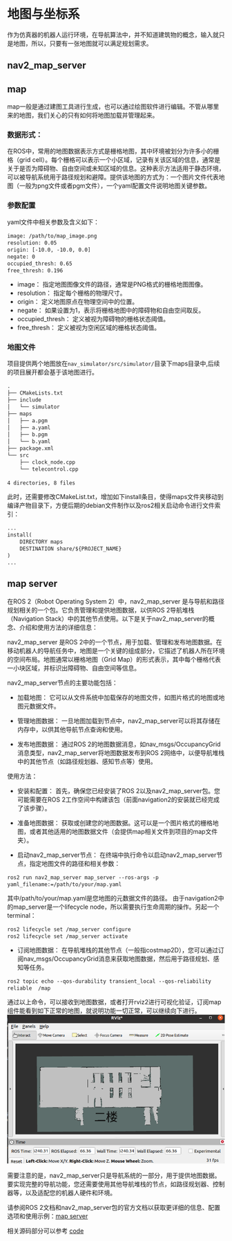 # 地图与坐标系

作为仿真器的机器人运行环境，在导航算法中，并不知道建筑物的概念，输入就只是地图，所以，只要有一张地图就可以满足规划需求。

## nav2_map_server

## map

map一般是通过建图工具进行生成，也可以通过绘图软件进行编辑。不管从哪里来的地图，我们关心的只有如何将地图加载并管理起来。

### 数据形式：

在ROS中，常用的地图数据表示方式是栅格地图，其中环境被划分为许多小的栅格（grid cell）。每个栅格可以表示一个小区域，记录有关该区域的信息，通常是关于是否为障碍物、自由空间或未知区域的信息。这种表示方法适用于静态环境，可以被导航系统用于路径规划和避障。提供该地图的方式为：一个图片文件代表地图（一般为png文件或者pgm文件），一个yaml配置文件说明地图关键参数。

### 参数配置

yaml文件中相关参数及含义如下：
```
image: /path/to/map_image.png
resolution: 0.05
origin: [-10.0, -10.0, 0.0]
negate: 0
occupied_thresh: 0.65
free_thresh: 0.196
```
- image： 指定地图图像文件的路径，通常是PNG格式的栅格地图图像。
- resolution： 指定每个栅格的物理尺寸。
- origin： 定义地图原点在物理空间中的位置。
- negate： 如果设置为1，表示将栅格地图中的障碍物和自由空间取反。
- occupied_thresh： 定义被视为障碍物的栅格状态阈值。
- free_thresh： 定义被视为空闲区域的栅格状态阈值。

### 地图文件
项目提供两个地图放在`nav_simulator/src/simulator/`目录下maps目录中,后续的项目展开都会基于该地图进行。
```
.
├── CMakeLists.txt
├── include
│   └── simulator
├── maps
│   ├── a.pgm
│   ├── a.yaml
│   ├── b.pgm
│   └── b.yaml
├── package.xml
└── src
    ├── clock_node.cpp
    └── telecontrol.cpp

4 directories, 8 files
```
此时，还需要修改CMakeList.txt，增加如下install条目，使得maps文件夹移动到编译产物目录下，方便后期的debian文件制作以及ros2相关启动命令进行文件索引：
```
...
install(
    DIRECTORY maps
    DESTINATION share/${PROJECT_NAME}
)
...
```


## map server
在ROS 2（Robot Operating System 2）中，nav2_map_server 是与导航和路径规划相关的一个包。它负责管理和提供地图数据，以供ROS 2导航堆栈（Navigation Stack）中的其他节点使用。以下是关于nav2_map_server的概念、介绍和使用方法的详细信息：

nav2_map_server 是ROS 2中的一个节点，用于加载、管理和发布地图数据。在移动机器人的导航任务中，地图是一个关键的组成部分，它描述了机器人所在环境的空间布局。地图通常以栅格地图（Grid Map）的形式表示，其中每个栅格代表一小块区域，并标识出障碍物、自由空间等信息。

nav2_map_server节点的主要功能包括：

- 加载地图： 它可以从文件系统中加载保存的地图文件，如图片格式的地图或地图元数据文件。

- 管理地图数据： 一旦地图加载到节点中，nav2_map_server可以将其存储在内存中，以供其他导航节点查询和使用。

- 发布地图数据： 通过ROS 2的地图数据消息，如nav_msgs/OccupancyGrid消息类型，nav2_map_server将地图数据发布到ROS 2网络中，以便导航堆栈中的其他节点（如路径规划器、感知节点等）使用。

使用方法：

- 安装和配置： 首先，确保您已经安装了ROS 2以及nav2_map_server包。您可能需要在ROS 2工作空间中构建该包（前面navigation2的安装就已经完成了该步骤）。

- 准备地图数据： 获取或创建您的地图数据。这可以是一个图片格式的栅格地图，或者其他适用的地图数据文件（会提供map相关文件到项目的map文件夹）。

- 启动nav2_map_server节点： 在终端中执行命令以启动nav2_map_server节点，指定地图文件的路径和相关参数：

```
ros2 run nav2_map_server map_server --ros-args -p yaml_filename:=/path/to/your/map.yaml
```
其中/path/to/your/map.yaml是您地图的元数据文件的路径。
由于navigation2中的map_server是一个lifecycle node，所以需要执行生命周期的操作。另起一个terminal：
```
ros2 lifecycle set /map_server configure
ros2 lifecycle set /map_server activate
```

- 订阅地图数据： 在导航堆栈的其他节点（一般指costmap2D），您可以通过订阅nav_msgs/OccupancyGrid消息来获取地图数据，然后用于路径规划、感知等任务。
```
ros2 topic echo --qos-durability transient_local --qos-reliability reliable  /map
```
通过以上命令，可以接收到地图数据，或者打开rviz2进行可视化验证，订阅map组件能看到如下正常的地图，就说明功能一切正常，可以继续向下进行。
![rviz-map](./../images/rviz_map.png)

需要注意的是，nav2_map_server只是导航系统的一部分，用于提供地图数据。要实现完整的导航功能，您还需要使用其他导航堆栈的节点，如路径规划器、控制器等，以及适配您的机器人硬件和环境。

请参阅ROS 2文档和nav2_map_server包的官方文档以获取更详细的信息、配置选项和使用示例：[map server](https://navigation.ros.org/configuration/packages/configuring-map-server.html)

相关源码部分可以参考 [code](https://github.com/ros-planning/navigation2/tree/galactic/nav2_map_server)
